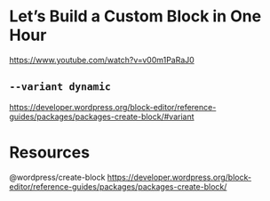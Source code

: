 # Let’s Build a Custom Block in One Hour

https://www.youtube.com/watch?v=v00m1PaRaJ0

## `--variant dynamic`

https://developer.wordpress.org/block-editor/reference-guides/packages/packages-create-block/#variant

# Resources

@wordpress/create-block
https://developer.wordpress.org/block-editor/reference-guides/packages/packages-create-block/


